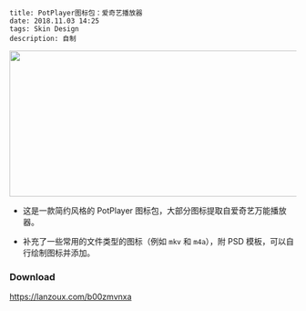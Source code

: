 ```
title: PotPlayer图标包：爱奇艺播放器
date: 2018.11.03 14:25
tags: Skin Design
description: 自制
```

<img src="/res/20181103-1425-001.webp" width="627" height="256" class="no-border">

- 这是一款简约风格的 PotPlayer 图标包，大部分图标提取自爱奇艺万能播放器。

- 补充了一些常用的文件类型的图标（例如 `mkv` 和 `m4a`），附 PSD 模板，可以自行绘制图标并添加。

### Download

<https://lanzoux.com/b00zmvnxa>
